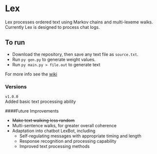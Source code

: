# Lex
Lex processes ordered text using Markov chains and multi-lexeme walks. Currently Lex is designed to process chat logs.

## To run

- Download the repository, then save any text file as `source.txt`.
- Run `py gen.py` to generate weight values.
- Run `py main.py > file.out` to generate text

For more info see the [wiki](https://github.com/incogn/Lex/wiki/Lex)

### Versions

`v1.0.0`<br>
Added basic text processing ability

####Future Improvements
- ~~Make text walking less random~~
- Multi-sentence walks, for greater overall coherence
- Adaptation into chatbot LexBot, including
  - Self-regulating messages with appropriate timing and length
  - Response recognition and processing capability
  - Improved text processing methods
